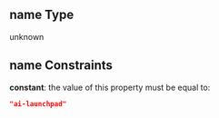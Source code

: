 ## name Type

unknown

## name Constraints

**constant**: the value of this property must be equal to:

```json
"ai-launchpad"
```
